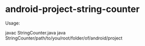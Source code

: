 # android-project-string-counter

Usage:

javac StringCounter.java
java StringCounter/path/to/you/root/folder/of/android/project
